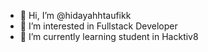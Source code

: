 - 👋 Hi, I’m @hidayahhtaufikk
- 👀 I’m interested in Fullstack Developer
- 🌱 I’m currently learning student in Hacktiv8

<!---
hidayahhtaufikk/hidayahhtaufikk is a ✨ special ✨ repository because its `README.md` (this file) appears on your GitHub profile.
You can click the Preview link to take a look at your changes.
--->
